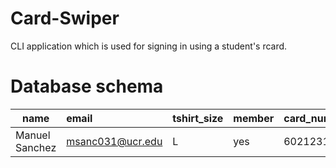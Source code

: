 Card-Swiper
===========

CLI application which is used for signing in using a student's rcard. 

# Database schema

| name          | email          | tshirt_size  | member        | card_number    | checked_in | points|
| ------------- |:---------------|:-------------|:--------------|:---------------|:-----------|:------|
| Manuel Sanchez|msanc031@ucr.edu|L             |yes            |6021231231231231| t          | 0     |
